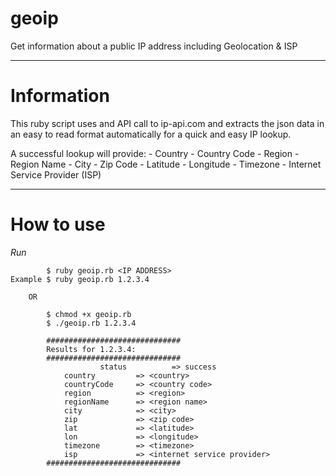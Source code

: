# geoip
Get information about a public IP address including Geolocation &amp; ISP

________________

# Information
This ruby script uses and API call to ip-api.com and extracts the json data in an easy to read format automatically for a quick and easy IP lookup.

A successful lookup will provide:
            - Country
            - Country Code
            - Region
            - Region Name
            - City
            - Zip Code
            - Latitude
            - Longitude
            - Timezone
            - Internet Service Provider (ISP)

________________

# How to use
_Run_

            $ ruby geoip.rb <IP ADDRESS>
    Example $ ruby geoip.rb 1.2.3.4
        
        OR
        
            $ chmod +x geoip.rb
            $ ./geoip.rb 1.2.3.4
            
            ##############################
            Results for 1.2.3.4:
            ##############################
                        status          => success
	            country         => <country>
	            countryCode     => <country code>
	            region          => <region>
	            regionName      => <region name>
	            city            => <city>
	            zip             => <zip code>
	            lat             => <latitude>
	            lon             => <longitude>
	            timezone        => <timezone>
	            isp             => <internet service provider>
            ##############################
